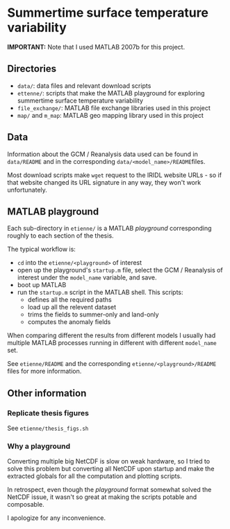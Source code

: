 # Summertime surface temperature variability

**IMPORTANT:** Note that I used MATLAB 2007b for this project.

## Directories

- `data/`: data files and relevant download scripts
- `ettenne/`: scripts that make the MATLAB playground for exploring summertime
  surface temperature variability
- `file_exchange/`: MATLAB file exchange libraries used in this project
- `map/` and `m_map`: MATLAB geo mapping library used in this project

## Data

Information about the GCM / Reanalysis data used can be found in `data/README`
and in the corresponding `data/<model_name>/README`files.

Most download scripts make `wget` request to the IRIDL website URLs - so if that
website changed its URL signature in any way, they won't work unfortunately.

## MATLAB playground

Each sub-directory in `etienne/` is a MATLAB _playground_ corresponding
roughly to each section of the thesis.

The typical workflow is:

- `cd` into the `etienne/<playground>` of interest
- open up the playground's `startup.m` file,
  select the GCM / Reanalysis of interest under the `model_name` variable,
  and save.
- boot up MATLAB
- run the `startup.m` script in the MATLAB shell. This scripts:
    + defines all the required paths
    + load up all the relevent dataset
    + trims the fields to summer-only and land-only
    + computes the anomaly fields

When comparing different the results from different models I usually had
multiple MATLAB processes running in different with different `model_name` set.

See `etienne/README` and the corresponding `etienne/<playground>/README` files
for more information.

## Other information

### Replicate thesis figures

See `etienne/thesis_figs.sh`

### Why a playground

Converting multiple big NetCDF is slow on weak hardware, so I tried to solve
this problem but converting all NetCDF upon startup and make the extracted
globals for all the computation and plotting scripts.

In retrospect, even though the _playground_ format somewhat solved the NetCDF
issue, it wasn't so great at making the scripts potable and composable.

I apologize for any inconvenience.
